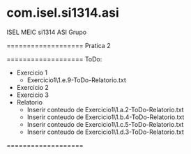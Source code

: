 com.isel.si1314.asi
===================
ISEL MEIC si1314 ASI Grupo

===================
Pratica 2

===================
ToDo:
*  Exercicio 1
	*  Exercicio1\1.e.9-ToDo-Relatorio.txt		
*  Exercicio 2
*  Exercicio 3
*  Relatorio 
	*  Inserir conteudo de Exercicio1\1.a.2-ToDo-Relatorio.txt
	*  Inserir conteudo de Exercicio1\1.b.4-ToDo-Relatorio.txt
	*  Inserir conteudo de Exercicio1\1.c.5-ToDo-Relatorio.txt
	*  Inserir conteudo de Exercicio1\1.d.3-ToDo-Relatorio.txt

===================
